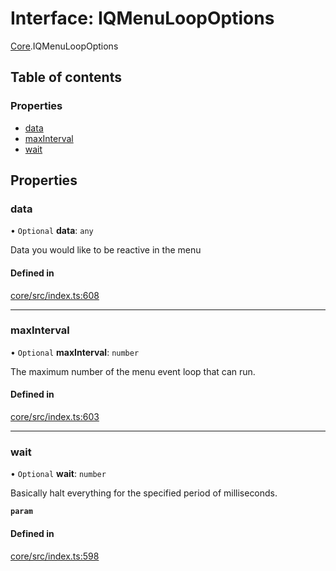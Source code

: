 # Interface: IQMenuLoopOptions

[Core](../modules/Core.md).IQMenuLoopOptions

## Table of contents

### Properties

- [data](Core.IQMenuLoopOptions.md#data)
- [maxInterval](Core.IQMenuLoopOptions.md#maxinterval)
- [wait](Core.IQMenuLoopOptions.md#wait)

## Properties

### data

• `Optional` **data**: `any`

Data you would like to be reactive in the menu

#### Defined in

[core/src/index.ts:608](https://github.com/iniquitybbs/iniquity/blob/722e6ba/packages/core/src/index.ts#L608)

___

### maxInterval

• `Optional` **maxInterval**: `number`

The maximum number of the menu event loop that can run.

#### Defined in

[core/src/index.ts:603](https://github.com/iniquitybbs/iniquity/blob/722e6ba/packages/core/src/index.ts#L603)

___

### wait

• `Optional` **wait**: `number`

Basically halt everything for the specified period of milliseconds.

**`param`**

#### Defined in

[core/src/index.ts:598](https://github.com/iniquitybbs/iniquity/blob/722e6ba/packages/core/src/index.ts#L598)
